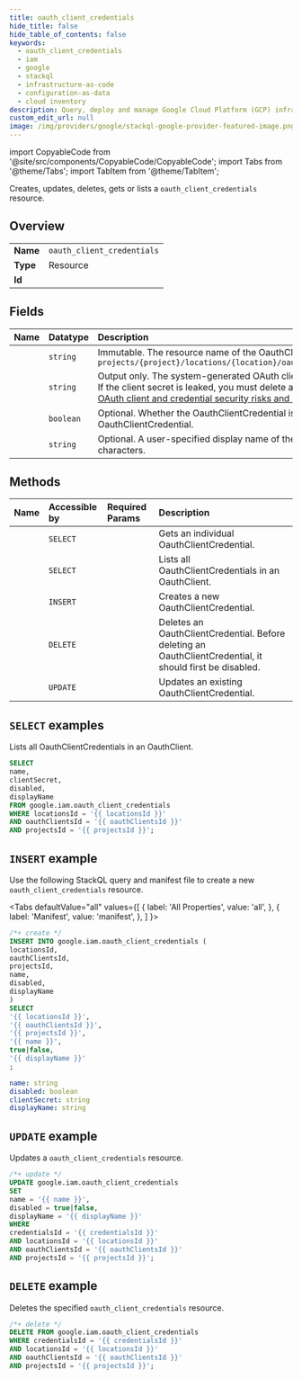 ```yaml
---
title: oauth_client_credentials
hide_title: false
hide_table_of_contents: false
keywords:
  - oauth_client_credentials
  - iam
  - google
  - stackql
  - infrastructure-as-code
  - configuration-as-data
  - cloud inventory
description: Query, deploy and manage Google Cloud Platform (GCP) infrastructure and resources using SQL
custom_edit_url: null
image: /img/providers/google/stackql-google-provider-featured-image.png
---
```


import CopyableCode from '@site/src/components/CopyableCode/CopyableCode';
import Tabs from '@theme/Tabs';
import TabItem from '@theme/TabItem';

Creates, updates, deletes, gets or lists a <code>oauth_client_credentials</code> resource.

## Overview
<table><tbody>
<tr><td><b>Name</b></td><td><code>oauth_client_credentials</code></td></tr>
<tr><td><b>Type</b></td><td>Resource</td></tr>
<tr><td><b>Id</b></td><td><CopyableCode code="google.iam.oauth_client_credentials" /></td></tr>
</tbody></table>

## Fields
| Name | Datatype | Description |
|:-----|:---------|:------------|
| <CopyableCode code="name" /> | `string` | Immutable. The resource name of the OauthClientCredential. Format: `projects/{project}/locations/{location}/oauthClients/{oauth_client}/credentials/{credential}` |
| <CopyableCode code="clientSecret" /> | `string` | Output only. The system-generated OAuth client secret. The client secret must be stored securely. If the client secret is leaked, you must delete and re-create the client credential. To learn more, see [OAuth client and credential security risks and mitigations](https://cloud.google.com/iam/docs/workforce-oauth-app#security) |
| <CopyableCode code="disabled" /> | `boolean` | Optional. Whether the OauthClientCredential is disabled. You cannot use a disabled OauthClientCredential. |
| <CopyableCode code="displayName" /> | `string` | Optional. A user-specified display name of the OauthClientCredential. Cannot exceed 32 characters. |

## Methods
| Name | Accessible by | Required Params | Description |
|:-----|:--------------|:----------------|:------------|
| <CopyableCode code="get" /> | `SELECT` | <CopyableCode code="credentialsId, locationsId, oauthClientsId, projectsId" /> | Gets an individual OauthClientCredential. |
| <CopyableCode code="list" /> | `SELECT` | <CopyableCode code="locationsId, oauthClientsId, projectsId" /> | Lists all OauthClientCredentials in an OauthClient. |
| <CopyableCode code="create" /> | `INSERT` | <CopyableCode code="locationsId, oauthClientsId, projectsId" /> | Creates a new OauthClientCredential. |
| <CopyableCode code="delete" /> | `DELETE` | <CopyableCode code="credentialsId, locationsId, oauthClientsId, projectsId" /> | Deletes an OauthClientCredential. Before deleting an OauthClientCredential, it should first be disabled. |
| <CopyableCode code="patch" /> | `UPDATE` | <CopyableCode code="credentialsId, locationsId, oauthClientsId, projectsId" /> | Updates an existing OauthClientCredential. |

## `SELECT` examples

Lists all OauthClientCredentials in an OauthClient.

```sql
SELECT
name,
clientSecret,
disabled,
displayName
FROM google.iam.oauth_client_credentials
WHERE locationsId = '{{ locationsId }}'
AND oauthClientsId = '{{ oauthClientsId }}'
AND projectsId = '{{ projectsId }}'; 
```

## `INSERT` example

Use the following StackQL query and manifest file to create a new <code>oauth_client_credentials</code> resource.

<Tabs
    defaultValue="all"
    values={[
        { label: 'All Properties', value: 'all', },
        { label: 'Manifest', value: 'manifest', },
    ]
}>
<TabItem value="all">

```sql
/*+ create */
INSERT INTO google.iam.oauth_client_credentials (
locationsId,
oauthClientsId,
projectsId,
name,
disabled,
displayName
)
SELECT 
'{{ locationsId }}',
'{{ oauthClientsId }}',
'{{ projectsId }}',
'{{ name }}',
true|false,
'{{ displayName }}'
;
```
</TabItem>
<TabItem value="manifest">

```yaml
name: string
disabled: boolean
clientSecret: string
displayName: string

```
</TabItem>
</Tabs>

## `UPDATE` example

Updates a <code>oauth_client_credentials</code> resource.

```sql
/*+ update */
UPDATE google.iam.oauth_client_credentials
SET 
name = '{{ name }}',
disabled = true|false,
displayName = '{{ displayName }}'
WHERE 
credentialsId = '{{ credentialsId }}'
AND locationsId = '{{ locationsId }}'
AND oauthClientsId = '{{ oauthClientsId }}'
AND projectsId = '{{ projectsId }}';
```

## `DELETE` example

Deletes the specified <code>oauth_client_credentials</code> resource.

```sql
/*+ delete */
DELETE FROM google.iam.oauth_client_credentials
WHERE credentialsId = '{{ credentialsId }}'
AND locationsId = '{{ locationsId }}'
AND oauthClientsId = '{{ oauthClientsId }}'
AND projectsId = '{{ projectsId }}';
```
